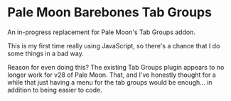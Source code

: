 # Pale Moon Barebones Tab Groups
An in-progress replacement for Pale Moon's Tab Groups addon.

This is my first time really using JavaScript, so there's a chance that I
do some things in a bad way.

Reason for even doing this?  The existing Tab Groups plugin appears to no
longer work for v28 of Pale Moon.  That, and I've honestly thought for a
while that just having a menu for the tab groups would be enough... in
addition to being easier to code.
